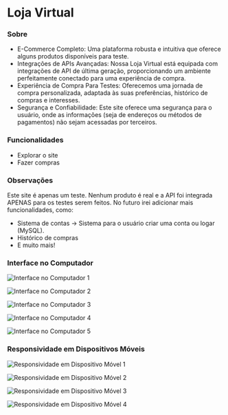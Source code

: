 # Loja Virtual

### Sobre

- E-Commerce Completo: Uma plataforma robusta e intuitiva que oferece alguns produtos disponíveis para teste.
- Integrações de APIs Avançadas: Nossa Loja Virtual está equipada com integrações de API de última geração, proporcionando um ambiente perfeitamente conectado para uma experiência de compra.
- Experiência de Compra Para Testes: Oferecemos uma jornada de compra personalizada, adaptada às suas preferências, histórico de compras e interesses.
- Segurança e Confiabilidade: Este site oferece uma segurança para o usuário, onde as informações (seja de endereços ou métodos de pagamentos) não sejam acessadas por terceiros.

### Funcionalidades

- Explorar o site
- Fazer compras

### Observações
Este site é apenas um teste. Nenhum produto é real e a API foi integrada APENAS para os testes serem feitos.
No futuro irei adicionar mais funcionalidades, como:
- Sistema de contas -> Sistema para o usuário criar uma conta ou logar (MySQL).
- Histórico de compras
- E muito mais!

### Interface no Computador

![Interface no Computador 1](/imgs/computador/ecommerce.png)

![Interface no Computador 2](/imgs/computador/cart.png)

![Interface no Computador 3](/imgs/computador/payment.png)

![Interface no Computador 4](/imgs/computador/payment_successful.png)

![Interface no Computador 5](/imgs/computador/payment_cancel.png)

### Responsividade em Dispositivos Móveis

![Responsividade em Dispositivo Móvel 1](/imgs/mobile/responsive_index.png)

![Responsividade em Dispositivo Móvel 2](/imgs/mobile/responsive_cart.png)

![Responsividade em Dispositivo Móvel 3](/imgs/mobile/responsive_success.png)

![Responsividade em Dispositivo Móvel 4](/imgs/mobile/responsive_cancel.png)


